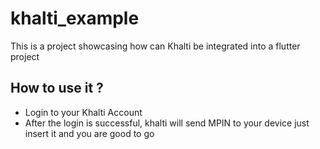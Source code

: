 # khalti_example

This is a project showcasing how can Khalti be integrated into a flutter project

## How to use it ?
- Login to your Khalti Account
- After the login is successful, khalti will send MPIN to your device just insert it and you are good to go
